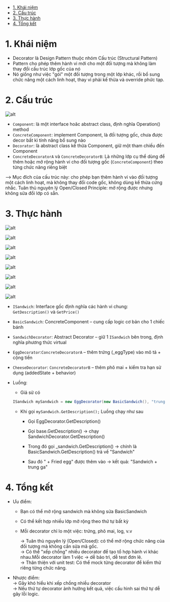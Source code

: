 - [1. Khái niệm](#1-khái-niệm)
- [2. Cấu trúc](#2-cấu-trúc)
- [3. Thực hành](#3-thực-hành)
- [4. Tổng kết](#4-tổng-kết)

# 1. Khái niệm

- Decorator là Design Pattern thuộc nhóm Cấu trúc (Structural Pattern)
- Pattern cho phép thêm hành vi mới cho một đối tượng mà không làm thay đổi cấu trúc lớp gốc của nó
- Nó giống như việc "gói" một đối tượng trong một lớp khác, rồi bổ sung chức năng một cách linh hoạt, thay vì phải kế thừa và override phức tạp.

# 2. Cấu trúc

![alt](/design-pattern/img/decorator.png)

- `Component`: là một interface hoăc abstract class, định nghĩa Operation() method
- `ConcreteComponent`: implement Component, là đối tượng gốc, chưa được decor bất kì tính năng bổ sung nào
- `Decorator`: là abstract class kế thừa Component, giữ một tham chiếu đến Component
- `ConcreteDecoratorA` và `ConcreteDecoratorB`: Là những lớp cụ thể dùng để thêm hoặc mở rộng hành vi cho đối tượng gốc (`ConcreteComponent`) theo từng chức năng riêng biệt

--> Mục đích của cấu trúc này: cho phép bạn thêm hành vi vào đối tượng một cách linh hoạt, mà không thay đổi code gốc, không dùng kế thừa cứng nhắc.
Tuân thủ nguyên lý Open/Closed Principle: mở rộng được nhưng không sửa đổi lớp có sẵn.

# 3. Thực hành

![alt](img/2025-03-23_211704.png)

![alt](img/2025-03-23_212807.png)

![alt](img/2025-03-23_212826.png)

![alt](img/2025-03-23_212841.png)

![alt](img/2025-03-23_220902.png)

![alt](img/2025-03-23_220914.png)

![alt](img/2025-03-23_213620.png)

![alt](img/2025-03-23_221014.png)

- `ISandwich`: Interface gốc định nghĩa các hành vi chung: `GetDescription()` và `GetPrice()`
- `BasicSandwich`: ConcreteComponent – cung cấp logic cơ bản cho 1 chiếc bánh
- `SandwichDecorator`: Abstract Decorator – giữ 1 `ISandwich` bên trong, định nghĩa phương thức virtual
- `EggDecorator`:`ConcreteDecoratorA` – thêm trứng (\_eggType) vào mô tả + cộng tiền
- `CheeseDecorator`: `ConcreteDecoratorB` – thêm phô mai + kiểm tra hạn sử dụng (addedState + behavior)

- Luồng:

  - Giả sử có

  ```c#
  ISandwich mySandwich = new EggDecorator(new BasicSandwich(), "trung ga");
  ```

  - Khi gọi `mySandwich.GetDescription();` Luồng chạy như sau

    - Gọi EggDecorator.GetDescription()

    - Gọi base.GetDescription() → chạy SandwichDecorator.GetDescription()

    - Trong đó gọi \_sandwich.GetDescription() → chính là BasicSandwich.GetDescription() trả về "Sandwich"

    - Sau đó " + Fried egg" được thêm vào → kết quả: "Sandwich + trung ga"

# 4. Tổng kết

- Ưu điểm:

  - Bạn có thể mở rộng sandwich mà không sửa BasicSandwich
  - Có thể kết hợp nhiều lớp mở rộng theo thứ tự bất kỳ
  - Mỗi decorator chỉ lo một việc: trứng, phô mai, log, v.v

    -> Tuân thủ nguyên lý (Open/Closed): có thể mở rộng chức năng của đối tượng mà không cần sửa mã gốc.<br/>
    -> Có thể "xếp chồng" nhiều decorator để tạo tổ hợp hành vi khác nhau.Mỗi decorator làm 1 việc → dễ bảo trì, dễ test đơn lẻ.<br/>
    -> Thân thiện với unit test: Có thể mock từng decorator để kiểm thử riêng từng chức năng.<br/>

- Nhược điểm:<br/>
  -> Gây khó hiểu khi xếp chồng nhiều decorator <br/>
  -> Nếu thứ tự decorator ảnh hưởng kết quả, việc cấu hình sai thứ tự dễ gây lỗi logic. <br/>
